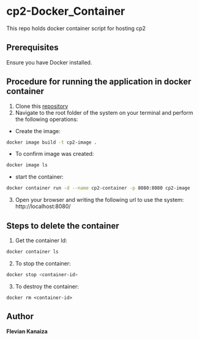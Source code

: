 # cp2-Docker_Container
This repo holds docker container script for hosting cp2

## Prerequisites
Ensure you have Docker installed.

## Procedure for running the application in docker container
1. Clone this [repository](https://github.com/FlevianK/cp2-Docker_Container.git)
2. Navigate to the root folder of the system on your terminal and perform the following operations:
  * Create the image: 
  ```sh
  docker image build -t cp2-image .
  ```
  * To confirm image was created:
  ```sh
  docker image ls
  ```
  * start the container:
  ```sh
  docker container run -d --name cp2-container -p 8080:8080 cp2-image
  ```
3. Open your browser and writing the following url to use the system: http://localhost:8080/

## Steps to delete the container
1. Get the container Id:
  ```sh
  docker container ls
  ```
2. To stop the container:
  ```sh
  docker stop <container-id>
  ```
3. To destroy the container:
  ```
  docker rm <container-id>
  ```

## Author
**Flevian Kanaiza**


